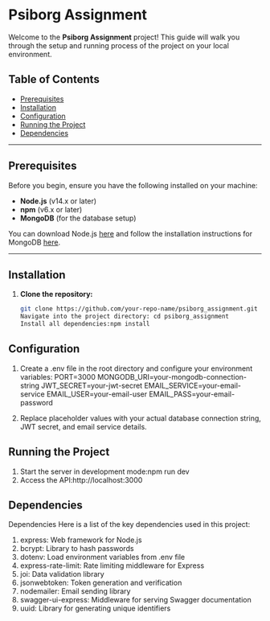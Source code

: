 # Psiborg Assignment

Welcome to the **Psiborg Assignment** project! This guide will walk you through the setup and running process of the project on your local environment.

## Table of Contents

- [Prerequisites](#prerequisites)
- [Installation](#installation)
- [Configuration](#configuration)
- [Running the Project](#running-the-project)
- [Dependencies](#dependencies)

---

## Prerequisites

Before you begin, ensure you have the following installed on your machine:

- **Node.js** (v14.x or later)
- **npm** (v6.x or later)
- **MongoDB** (for the database setup)

You can download Node.js [here](https://nodejs.org/) and follow the installation instructions for MongoDB [here](https://www.mongodb.com/try/download/community).

---

## Installation

1. **Clone the repository:**

   ```bash
   git clone https://github.com/your-repo-name/psiborg_assignment.git
   Navigate into the project directory: cd psiborg_assignment
   Install all dependencies:npm install
   ```

## Configuration

1. Create a .env file in the root directory and configure your environment variables:
   PORT=3000
   MONGODB_URI=your-mongodb-connection-string
   JWT_SECRET=your-jwt-secret
   EMAIL_SERVICE=your-email-service
   EMAIL_USER=your-email-user
   EMAIL_PASS=your-email-password

2. Replace placeholder values with your actual database connection string, JWT secret, and email service details.

## Running the Project

1. Start the server in development mode:npm run dev
2. Access the API:http://localhost:3000

## Dependencies

Dependencies
Here is a list of the key dependencies used in this project:

1. express: Web framework for Node.js
2. bcrypt: Library to hash passwords
3. dotenv: Load environment variables from .env file
4. express-rate-limit: Rate limiting middleware for Express
5. joi: Data validation library
6. jsonwebtoken: Token generation and verification
7. nodemailer: Email sending library
8. swagger-ui-express: Middleware for serving Swagger documentation
9. uuid: Library for generating unique identifiers
